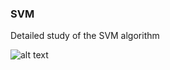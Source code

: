 ### SVM 

Detailed study of the SVM algorithm


![alt text](https://static.javatpoint.com/tutorial/machine-learning/images/support-vector-machine-algorithm.png)

